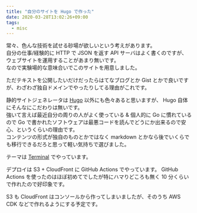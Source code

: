 ```yaml
---
title: "自分のサイトを Hugo で作った"
date: 2020-03-28T13:02:26+09:00
tags:
  - misc
---
```


常々、色んな技術を試せる砂場が欲しいという考えがあります。  
自分の仕事/経験的に HTTP で JSON を返す API サーバはよく書くのですが、ウェブサイトを運用することがあまり無いです。  
なので実験場的な意味合いでこのサイトを用意しました。

ただテキストを公開したいだけだったらはてなブログとか Gist とかで良いですが、わざわざ独自ドメインでやったりしてる理由がこれです。

静的サイトジェネレータは [Hugo](https://gohugo.io/) 以外にも色々あると思いますが、 Hugo 自体にそんなにこだわりは無いです。  
強いて言えば最近自分の周りの人がよく使っている & 個人的に Go に慣れているので Go で書かれたソフトウェアは最悪コードを読んでどうにか出来るので安心、というくらいの理由です。  
コンテンツの形式が独自のものとかではなく markdown とかなら後でいくらでも移行できるだろと思って軽い気持ちで選びました。 

テーマは [Terminal](https://github.com/panr/hugo-theme-terminal) でやっています。

デプロイは S3 + CloudFront に GitHub Actions でやっています。 
GitHub Actions を使ったのはほぼ初めてでしたが特にハマりどころも無く 10 分くらいで作れたので好印象です。  

S3 も CloudFront はコンソールから作ってしまいましたが、そのうち AWS CDK などで作れるようにする予定です。
